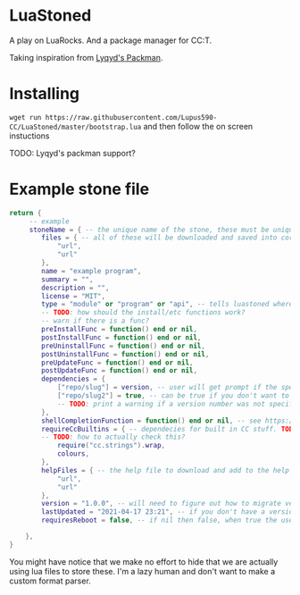 # LuaStoned
A play on LuaRocks. And a package manager for CC:T.

Taking inspiration from [Lyqyd's Packman](https://github.com/lyqyd/cc-packman).

# Installing
`wget run https://raw.githubusercontent.com/Lupus590-CC/LuaStoned/master/bootstrap.lua`
and then follow the on screen instuctions

TODO: Lyqyd's packman support?

# Example stone file
```lua
return {
     -- example
     stoneName = { -- the unique name of the stone, these must be unique per repo but can have two with the same name so long as they are in different repos
        files = { -- all of these will be downloaded and saved into correct folder (determined by the type)
            "url",
            "url"
        },
        name = "example program",
        summary = "",
        description = "",
        license = "MIT",
        type = "module" or "program" or "api", -- tells luastoned where to install things
        -- TODO: how should the install/etc functions work?
        -- warn if there is a func?
        preInstallFunc = function() end or nil,
        postInstallFunc = function() end or nil,
        preUninstallFunc = function() end or nil,
        postUninstallFunc = function() end or nil,
        preUpdateFunc = function() end or nil,
        postUpdateFunc = function() end or nil,
        dependencies = {
            ["repo/slug"] = version, -- user will get prompt if the specified version can not be found but another was
            ["repo/slug2"] = true, -- can be true if you don't want to worry about version numbers
            -- TODO: print a warning if a version number was not specified
        },
        shellCompletionFunction = function() end or nil, -- see https://tweaked.cc/module/shell.html#v:setCompletionFunction
        requireCcBuiltins = { -- dependecies for built in CC stuff. TODO: automatically aquire these from 
        -- TODO: how to actually check this?
            require("cc.strings").wrap,
            colours,
        },
        helpFiles = { -- the help file to download and add to the help program's path
            "url",
            "url"
        },
        version = "1.0.0", -- will need to figure out how to migrate version and might need rules on version compatability and such (https://semver.org/)
        lastUpdated = "2021-04-17 23:21", -- if you don't have a version number then use this -- TODO: always utc, might use os.epoch instead
        requiresReboot = false, -- if nil then false, when true the user is prompted

    },
}
```

You might have notice that we make no effort to hide that we are actually using lua files to store these. I'm a lazy human and don't want to make a custom format parser.